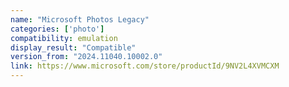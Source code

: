 ```yaml
---
name: "Microsoft Photos Legacy"
categories: ['photo']
compatibility: emulation
display_result: "Compatible"
version_from: "2024.11040.10002.0"
link: https://www.microsoft.com/store/productId/9NV2L4XVMCXM
---
```

